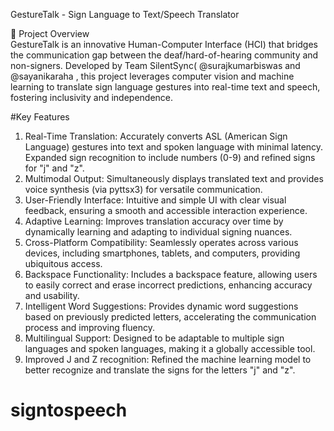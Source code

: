  GestureTalk - Sign Language to Text/Speech Translator  

📌 Project Overview  
GestureTalk is an innovative Human-Computer Interface (HCI) that bridges the communication gap between the deaf/hard-of-hearing community and non-signers. Developed by Team SilentSync( @surajkumarbiswas and @sayanikaraha , this project leverages computer vision and machine learning to translate sign language gestures into real-time text and speech, fostering inclusivity and independence.  

#Key Features  

1. Real-Time Translation:
      Accurately converts ASL (American Sign Language) gestures into text and spoken language with minimal latency.
      Expanded sign recognition to include numbers (0-9) and refined signs for "j" and "z".
2. Multimodal Output:
      Simultaneously displays translated text and provides voice synthesis (via pyttsx3) for versatile communication.
3. User-Friendly Interface:
      Intuitive and simple UI with clear visual feedback, ensuring a smooth and accessible interaction experience.
4. Adaptive Learning:
      Improves translation accuracy over time by dynamically learning and adapting to individual signing nuances.
5. Cross-Platform Compatibility:
    Seamlessly operates across various devices, including smartphones, tablets, and computers, providing ubiquitous access.
6. Backspace Functionality:
    Includes a backspace feature, allowing users to easily correct and erase incorrect predictions, enhancing accuracy and usability.
7. Intelligent Word Suggestions:
    Provides dynamic word suggestions based on previously predicted letters, accelerating the communication process and improving fluency.
8. Multilingual Support:
    Designed to be adaptable to multiple sign languages and spoken languages, making it a globally accessible tool.
9. Improved J and Z recognition:
    Refined the machine learning model to better recognize and translate the signs for the letters "j" and "z".



# signtospeech

